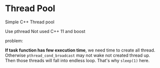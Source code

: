 # Thread Pool
Simple C++ Thread pool 

Use pthread
Not used C++ 11 and boost

problem:

**If task function has few execution time**, we need time to create all thread. Otherwise `pthread_cond_broadcast` may not wake not created thread up. Then those threads will fall into endless loop. That's why `sleep(1)` here.
